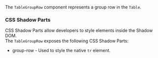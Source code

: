 The `TableGroupRow` component represents a group row in the `Table`.
### CSS Shadow Parts

<ui5-link target="_blank" href="https://developer.mozilla.org/en-US/docs/Web/CSS/::part">CSS Shadow Parts</ui5-link> allow developers to style elements inside the Shadow DOM.  
The `TableGroupRow` exposes the following CSS Shadow Parts:

*   group-row - Used to style the native `tr` element.